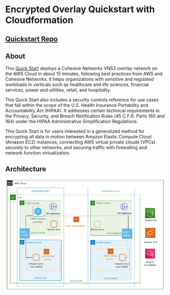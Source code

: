 # Encrypted Overlay Quickstart with Cloudformation

## [Quickstart Repo](https://github.com/cohesive/quickstart-cohesive-vns3)

## About
This [Quick Start](https://aws.amazon.com/quickstart/architecture/cohesive-networks-vns3/) deploys a Cohesive Networks VNS3 overlay network on the AWS Cloud in about 15 minutes, following best practices from AWS and Cohesive Networks. It helps organizations with sensitive and regulated workloads in verticals such as healthcare and life sciences, financial services, power and utilities, retail, and hospitality.

This Quick Start also includes a security controls reference for use cases that fall within the scope of the U.S. Health Insurance Portability and Accountability Act (HIPAA). It addresses certain technical requirements in the Privacy, Security, and Breach Notification Rules (45 C.F.R. Parts 160 and 164) under the HIPAA Administrative Simplification Regulations.

This Quick Start is for users interested in a generalized method for encrypting all data in motion between Amazon Elastic Compute Cloud (Amazon EC2) instances, connecting AWS virtual private clouds (VPCs) securely to other networks, and securing traffic with firewalling and network function virtualization.

## Architecture

![Quickstart Architecture Diagram](./architecture.png "Overlay Diagram")
